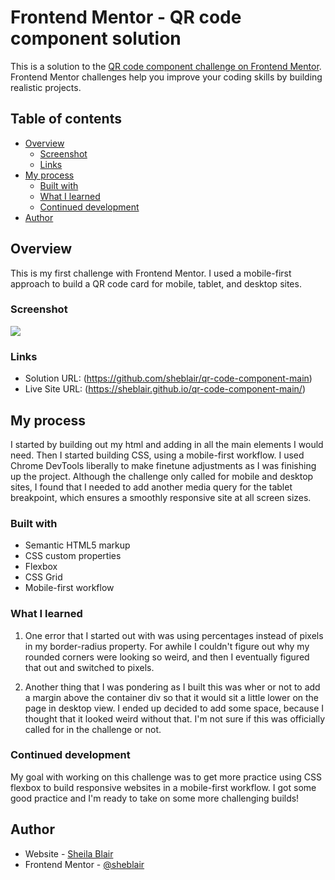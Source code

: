 # Frontend Mentor - QR code component solution

This is a solution to the [QR code component challenge on Frontend Mentor](https://www.frontendmentor.io/challenges/qr-code-component-iux_sIO_H). Frontend Mentor challenges help you improve your coding skills by building realistic projects. 

## Table of contents

- [Overview](#overview)
  - [Screenshot](#screenshot)
  - [Links](#links)
- [My process](#my-process)
  - [Built with](#built-with)
  - [What I learned](#what-i-learned)
  - [Continued development](#continued-development)
- [Author](#author)


## Overview

This is my first challenge with Frontend Mentor. I used a mobile-first approach to build a QR code card for mobile, tablet, and desktop sites.

### Screenshot

![](../qr-code-component-main/images/qr-code-component_frontend-mentor.png)

### Links

- Solution URL: (https://github.com/sheblair/qr-code-component-main)
- Live Site URL: (https://sheblair.github.io/qr-code-component-main/)

## My process

I started by building out my html and adding in all the main elements I would need. Then I started building CSS, using a mobile-first workflow. I used Chrome DevTools liberally to make finetune adjustments as I was finishing up the project. Although the challenge only called for mobile and desktop sites, I found that I needed to add another media query for the tablet breakpoint, which ensures a smoothly responsive site at all screen sizes.

### Built with

- Semantic HTML5 markup
- CSS custom properties
- Flexbox
- CSS Grid
- Mobile-first workflow

### What I learned

1. One error that I started out with was using percentages instead of pixels in my border-radius property. For awhile I couldn't figure out why my rounded corners were looking so weird, and then I eventually figured that out and switched to pixels.

2. Another thing that I was pondering as I built this was wher or not to add a margin above the container div so that it would sit a little lower on the page in desktop view. I ended up decided to add some space, because I thought that it looked weird without that. I'm not sure if this was officially called for in the challenge or not.

### Continued development

My goal with working on this challenge was to get more practice using CSS flexbox to build responsive websites in a mobile-first workflow. I got some good practice and I'm ready to take on some more challenging builds!

## Author

- Website - [Sheila Blair](https://www.sheilablair.com)
- Frontend Mentor - [@sheblair](https://www.frontendmentor.io/profile/sheblair)